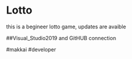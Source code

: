 # Lotto
this is a begineer lotto game, updates are avaible

##Visual_Studio2019 and GitHUB connection

#makkai #developer
